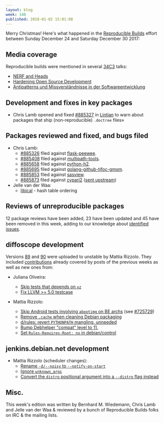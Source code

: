 ```yaml
---
layout: blog
week: 140
published: 2018-01-02 15:01:08
---
```


Merry Christmas! Here's what happened in the [Reproducible Builds](https://reproducible-builds.org) effort between Sunday December 24 and Saturday December 30 2017:

Media coverage
--------------

Reproducible builds were mentioned in several [34C3](https://events.ccc.de/congress/2017/wiki/index.php/Main_Page) talks:

* [NERF and Heads](https://media.ccc.de/v/34c3-9056-bringing_linux_back_to_server_boot_roms_with_nerf_and_heads#t=884)
* [Hardening Open Source Development](https://media.ccc.de/v/34c3-9249-hardening_open_source_development#t=440)
* [Antipatterns und Missverständnisse in der Softwareentwicklung](https://media.ccc.de/v/34c3-9095-antipatterns_und_missverstandnisse_in_der_softwareentwicklung#t=679)

Development and fixes in key packages
-------------------------------------

* Chris Lamb opened and fixed [#885327](https://bugs.debian.org/885327) in [Lintian](https://lintian.debian.org) to warn about packages that ship (non-reproducible) `.doctree` files»

Packages reviewed and fixed, and bugs filed
-------------------------------------------

* Chris Lamb:
    * [#885326](https://bugs.debian.org/885326) filed against [flask-peewee](https://tracker.debian.org/pkg/flask-peewee).
    * [#885408](https://bugs.debian.org/885408) filed against [multipath-tools](https://tracker.debian.org/pkg/multipath-tools).
    * [#885658](https://bugs.debian.org/885658) filed against [python-h2](https://tracker.debian.org/pkg/python-h2).
    * [#885695](https://bugs.debian.org/885695) filed against [golang-github-tjfoc-gmsm](https://tracker.debian.org/pkg/golang-github-tjfoc-gmsm).
    * [#885853](https://bugs.debian.org/885853) filed against [sasview](https://tracker.debian.org/pkg/sasview).
    * [#885873](https://bugs.debian.org/885873) filed against [cypari2](https://tracker.debian.org/pkg/cypari2) ([sent upstream](https://github.com/defeo/cypari2/pull/48))
* Jelle van der Waa:
    * [libical](https://github.com/libical/libical/pull/323) - hash table ordering

Reviews of unreproducible packages
----------------------------------

12 package reviews have been added, 23 have been updated and 45 have been removed in this week,
adding to our knowledge about [identified issues](https://tests.reproducible-builds.org/debian/index_issues.html).


diffoscope development
----------------------

Versions [89](https://tracker.debian.org/news/896535) and [90](https://tracker.debian.org/news/896802) were uploaded to unstable by Mattia Rizzolo. They included [contributions](https://salsa.debian.org/reproducible-builds/diffoscope/commits/debian/89) already covered by posts of the previous weeks as well as new ones from:

- Juliana Oliveira:
    - [Skip tests that depends on `xz`](https://salsa.debian.org/reproducible-builds/diffoscope/commit/97c314b)
    - [Fix LLVM >= 5.0 testcase](https://salsa.debian.org/reproducible-builds/diffoscope/commit/604747e)

- Mattia Rizzolo:
    - [Skip Android tests involving `abootimg` on BE archs](https://salsa.debian.org/reproducible-builds/diffoscope/commit/1fdbfd9) (see [#725729](https://bugs.debian.org/725729))
    - [Remove `.cache` when cleaning Debian packaging](https://salsa.debian.org/reproducible-builds/diffoscope/commit/cfd7960)
    - [d/rules: revert `PYTHONPATH` mangling, unneeded](https://salsa.debian.org/reproducible-builds/diffoscope/commit/202caf9)
    - [Bump Debhelper "compat" level to 11.](https://salsa.debian.org/reproducible-builds/diffoscope/commit/83970f6)
    - [Set `Rules-Requires-Root: no` in debian/control](https://salsa.debian.org/reproducible-builds/diffoscope/commit/4485e40)


jenkins.debian.net development
------------------------------

- Mattia Rizzolo (scheduler changes):
    - [Rename `-d/--noisy` to `--notify-on-start`](https://anonscm.debian.org/git/qa/jenkins.debian.net.git/commit/?id=ecbde859)
    - [Ignore `unknown_args`](https://anonscm.debian.org/git/qa/jenkins.debian.net.git/commit/?id=aa775bac)
    - [Convert the `distro` positional argument into a `--distro` flag instead](https://anonscm.debian.org/git/qa/jenkins.debian.net.git/commit/?id=eb1a1b6b)

Misc.
-----

This week's edition was written by Bernhard M. Wiedemann, Chris Lamb and Jelle van der Waa & reviewed by a bunch of Reproducible Builds folks on IRC & the mailing lists.
